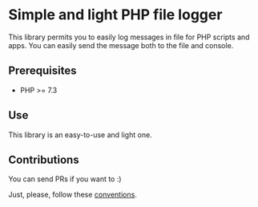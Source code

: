 # Simple and light PHP file logger

This library permits you to easily log messages in file for PHP scripts and apps. You can easily send the message both to the file and console.

## Prerequisites

* PHP >= 7.3

## Use

This library is an easy-to-use and light one.

## Contributions

You can send PRs if you want to :)

Just, please, follow these [conventions](./doc/conventions.md).
